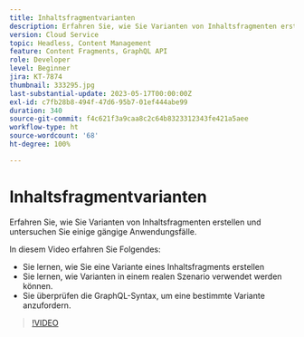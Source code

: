 ```yaml
---
title: Inhaltsfragmentvarianten
description: Erfahren Sie, wie Sie Varianten von Inhaltsfragmenten erstellen und untersuchen Sie einige gängige Anwendungsfälle.
version: Cloud Service
topic: Headless, Content Management
feature: Content Fragments, GraphQL API
role: Developer
level: Beginner
jira: KT-7874
thumbnail: 333295.jpg
last-substantial-update: 2023-05-17T00:00:00Z
exl-id: c7fb28b8-494f-47d6-95b7-01ef444abe99
duration: 340
source-git-commit: f4c621f3a9caa8c2c64b8323312343fe421a5aee
workflow-type: ht
source-wordcount: '68'
ht-degree: 100%

---
```


# Inhaltsfragmentvarianten

Erfahren Sie, wie Sie Varianten von Inhaltsfragmenten erstellen und untersuchen Sie einige gängige Anwendungsfälle.

In diesem Video erfahren Sie Folgendes:

+ Sie lernen, wie Sie eine Variante eines Inhaltsfragments erstellen
+ Sie lernen, wie Varianten in einem realen Szenario verwendet werden können.
+ Sie überprüfen die GraphQL-Syntax, um eine bestimmte Variante anzufordern.

>[!VIDEO](https://video.tv.adobe.com/v/333295?quality=12&learn=on)

